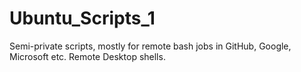 # Ubuntu_Scripts_1
Semi-private scripts, mostly for remote bash jobs in GitHub, Google, Microsoft etc. Remote Desktop shells. 

